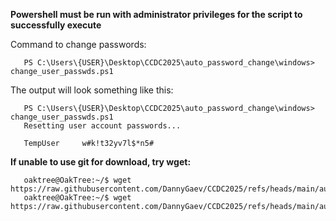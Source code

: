 **Powershell must be run with administrator privileges for the script to successfully execute**


Command to change passwords:   

```console
   PS C:\Users\{USER}\Desktop\CCDC2025\auto_password_change\windows> change_user_passwds.ps1
```

The output will look something like this:

```console
   PS C:\Users\{USER}\Desktop\CCDC2025\auto_password_change\windows> change_user_passwds.ps1
   Resetting user account passwords...

   TempUser     w#k!t32yv7l$*n5#
```

**If unable to use git for download, try wget:**
```console
   oaktree@OakTree:~/$ wget https://raw.githubusercontent.com/DannyGaev/CCDC2025/refs/heads/main/auto_password_change/windows/change_user_passwds.sh
   oaktree@OakTree:~/$ wget https://raw.githubusercontent.com/DannyGaev/CCDC2025/refs/heads/main/auto_password_change/windows/gen_and_update.sh
```
